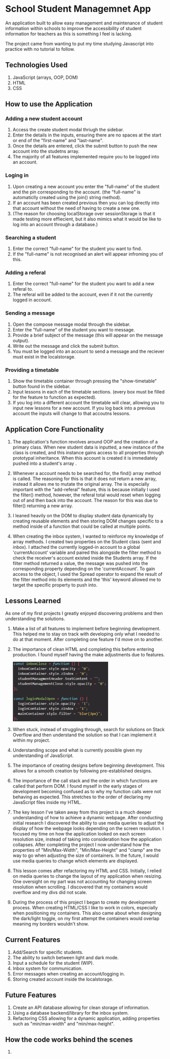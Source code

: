 # School Student Managemnet App

An application built to allow easy management and maintenance of student information within schools to improve the accessibility of student information for teachers as this is something I feel is lacking.

The project came from wanting to put my time studying Javascript into practice with no tutorial to follow.

## Technologies Used

1. JavaScript (arrays, OOP, DOM)
2. HTML
3. CSS

## How to use the Application

### Adding a new student account

1. Access the create student modal thriugh the sidebar.
2. Enter the details in the inputs, ensuring there are no spaces at the start or end of the "first-name" and "last-name".
3. Once the details are entered, click the submit button to push the new account into the studetns array.
4. The majority of all features implemented require you to be logged into an account.

### Loging in

1. Upon creating a new account you enter the "full-name" of the student and the pin corresponding to the account. (the "full-name" is automaticlly created using the join() string method).
2. If an account has been created previous then you can log directly into that account without the need of having to create a new one.
3. (The reason for choosing localStorage over sessionStorage is that it made testing more effiecient, but it also mimics what it would be like to log into an account through a database.)

### Searching a student

1. Enter the correct "full-name" for the student you want to find.
2. If the "full-name" is not recognised an alert will appear infroming you of this.

### Adding a referal

1. Enter the correct "full-name" for the student you want to add a new referal to.
2. The referal will be added to the account, even if it not the currently logged in account.

### Sending a message

1. Open the compose message modal through the sidebar.
2. Enter the "full-name" of the student you want to message.
3. Provide a brief subject of the message (this will appear on the message output).
4. Write out the message and click the submit button.
5. You must be logged into an account to send a message and the reciever must exist in the localstorage.

### Providing a timetable

1. Show the timetable container through pressing the "show-timetable" button found in the sidebar.
2. Input lessons in each of the timetable sections. (every box must be filled for the feature to function as expected).
3. If you log into a different account the timetable will clear, allowing you to input new lessons for a new account. If you log back into a previous account the inputs will change to that accoutns lessons.

## Application Core Functionality

1. The application's function revolves around OOP and the creation of a primary class. When new student data is inputted, a new instance of the class is created, and this instance gains access to all properties through prototypal inheritance. When this account is created it is immediately pushed into a student's array .

2. Whenever a account needs to be searched for, the find() array method is called. The reasoning for this is that it does not return a new array, instead it allows me to mutate the original array. The is especially important with the "add-referal" feature, this is because initially I used the filter() method, however, the referal total would reset when logging out of and then back into the account. The reason for this was due to filter() returning a new array.

3. I leaned heavily on the DOM to display student data dynamically by creating reusable elements and then storing DOM changes specific to a method inside of a function that could be called at multiple points.

4. When creating the inbox system, I wanted to reinforce my knowledge of array methods. I created two properties on the Student class (sent and inbox). I attached the currently logged-in account to a global 'currentAccount' variable and paired this alongside the filter method to check the receiver's account existed inside the Students array. If the filter method returned a value, the message was pushed into the corresponding property depending on the 'currentAccount'. To gain access to the object, I used the Spread operator to expand the result of the filter method into its elements and the 'this' keyword allowed me to target the specific property to push into.

## Lessons Learned

As one of my first projects I greatly enjoyed discovering problems and then understanding the solutions.

1.  Make a list of all features to implement before beginning development. This helped me to stay on track with developing only what I needed to do at that moment. After completing one feature I'd move on to another.
2.  The importance of clean HTML and completing this before entering production. I found myself having the make adjustments due to features.

    <img src="./images/readme/functions.JPG" width='300'/>

3.  When stuck, instead of struggling through, search for solutions on Stack Overflow and then understand the solution so that I can implement it within my project.
4.  Understanding scope and what is currently possible given my understanding of JavaScript.
5.  The importance of creating designs before beginning development. This allows for a smooth creation by following pre-established designs.
6.  The importance of the call stack and the order in which functions are called that perform DOM. I found myself in the early stages of development becoming confused as to why my function calls were not behaving as expected. This stretches to the order of declaring my JavaScript files inside my HTML.
7.  The key lesson I've taken away from this project is a much deeper understanding of how to achieve a dynamic webpage. After conducting initial research I discovered the ability to use media queries to adjust the display of how the webpage looks depending on the screen resolution. I focused my time on how the application looked on each screen resolution size, instead of taking into consideration how the application collapses. After completing the project I now understand how the properties of "Min/Max-Width", "Min/Max-Height" and "clamp" are the way to go when adjusting the size of containers. In the future, I would use media queries to change which elements are displayed.
8.  This lesson comes after refactoring my HTML and CSS. Initially, I relied on media queries to change the layout of my application when resizing. One oversight on my part was not accounting for changing screen resolution when scrolling. I discovered that my containers would overflow and my divs did not scale.
9.  During the process of this project I began to create my development process. When creating HTML/CSS I like to work in colors, especially when positioning my containers. This also came about when designing the dark/light toggle, on my first attempt the containers would overlap meaning my borders wouldn't show.

## Current Features

1. Add/Search for specific students.
2. The ability to switch between light and dark mode.
3. Input a schedule for the student (WIP).
4. Inbox system for communication.
5. Error messages when creating an account/logging in.
6. Storing created account inside the localstorage.

## Future Features

1. Create an API database allowing for clean storage of information.
2. Using a database backend/library for the inbox system.
3. Refactoring CSS allowing for a dynamic application, adding properties such as "min/max-width" and "min/max-height".

## How the code works behind the scenes

1.
